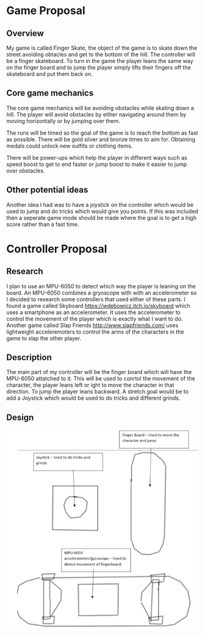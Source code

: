 # Game Proposal

## Overview
My game is called Finger Skate, the object of the game is to skate down the street avoiding obtacles and get to the bottom of the hill. The controller will be a finger skateboard. To turn in the game the player leans the same way on the finger board and to jump the player simply lifts their fingers off the skateboard and put them back on. 

## Core game mechanics
The core game mechanics will be avoiding obstacles while skating down a hill. The player will avoid obstacles by either navigating around them by moving horizontally or by jumping over them.

The runs will be timed so the goal of the game is to reach the bottom as fast as possible. There will be gold silver and bronze times to aim for. Obtaining medals could unlock new outfits or clothing items. 

There will be power-ups which help the player in different ways such as speed boost to get to end faster or jump boost to make it easier to jump over obstacles.

## Other potential ideas
Another idea I had was to have a joystick on the controller which would be used to jump and do tricks which would give you points. If this was included then a seperate game mode should be made where the goal is to get a high score rather than a fast time.   

# Controller Proposal

## Research
I plan to use an MPU-6050 to detect which way the player is leaning on the board. An MPU-6050 combines a gryoscope with with an accelerometer so I decided to research some controllers that used either of these parts. I found a game called Skyboard https://wdebowicz.itch.io/skyboard which uses a smartphone as an accelerometer. It uses the accelerometer to control the movement of the player which is exactly what I want to do. Another game called Slap Friends http://www.slapfriends.com/ uses lightweight acceleremoters to control the arms of the characters in the game to slap the other player. 

## Description
The main part of my controller will be the finger board which will have the MPU-6050 attatched to it. This will be used to conrtol the movement of the character, the player leans left or ight to move the character in that direction. To jump the player leans backward. A stretch goal would be to add a Joystick which would be used to do tricks and different grinds.


## Design 
![controller design](https://github.com/JonnyMarx98/comp140-gam160-game/blob/master/controller%20design.PNG)
